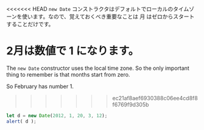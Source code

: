 <<<<<<< HEAD
`new Date` コンストラクタはデフォルトでローカルのタイムゾーンを使います。なので、覚えておくべき重要なことは 月 はゼロからスタートすることだけです。

2月は数値で 1 になります。
=======
The `new Date` constructor uses the local time zone. So the only important thing to remember is that months start from zero.

So February has number 1.
>>>>>>> ec21af8aef6930388c06ee4cd8f8f6769f9d305b

```js run
let d = new Date(2012, 1, 20, 3, 12);
alert( d );
```
